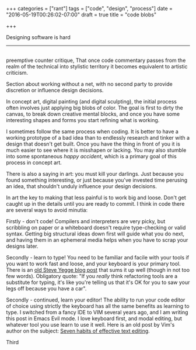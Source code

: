 +++
categories = ["rant"]
tags = ["code", "design", "process"]
date = "2016-05-19T00:26:02-07:00"
draft = true
title = "code blobs"

+++

Designing software is hard
<!--more-->
<hr/><br/>
preemptive counter critique, That once code commentary passes from the realm of
the technical into stylistic territory it becomes equivalent to artistic
criticism.

Section about working without a net, with no second party to provide discretion
or influence design decisions.

In concept art, digital painting (and digital sculpting), the initial process
often involves just applying big blobs of color. The goal is first to dirty the
canvas, to break down creative mental blocks, and once you have some interesting
shapes and forms you start refining what is working.

I sometimes follow the same process when coding. It is better to have a working
prototype of a bad idea than to endlessly research and tinker with a design that
doesn't get built. Once you have the thing in front of you it is much easier to
see where it is misshapen or lacking. You may also stumble into some spontaneous
_happy accident_, which is a primary goal of this process in concept art.

There is also a saying in art: you must kill your darlings. Just because you
found something interesting, or just because you've invested time perusing an
idea, that shouldn't unduly influence your design decisions.

In art the key to making that less painful is to work big and loose. Don't get
caught up in the details until you are ready to commit. I think in code there
are several ways to avoid minutia:

Firstly - don't code! Compilers and interpreters are very picky, but scribbling
on paper or a whiteboard doesn't require type-checking or valid syntax. Getting
big structural ideas down first will guide what you do next, and having them in
an ephemeral media helps when you have to scrap your designs later.

Secondly - learn to type! You need to be familiar and facile with your tools if
you want to work fast and loose, and your keyboard is your primary tool. There
is an [old Steve Yegge blog post](http://steve-yegge.blogspot.com/2008/09/programmings-dirtiest-little-secret.html)
that sums it up well (though in not too few words). Obligatory quote: "If you
*really* think refactoring tools are a substitute for typing, it's like you're
telling us that it's OK for you to saw your legs off because you have a car".

Secondly - continued, learn your editor! The ability to run your code editor of
choice using strictly the keyboard has all the same benefits as learning to type.
I switched from a fancy IDE to VIM several years ago, and I am writing this post
in Emacs Evil mode. I love keyboard first, and modal editing, but whatever tool
you use learn to use it well. Here is an old post by Vim's author on the
subject: [Seven habits of effective text editing](http://www.moolenaar.net/habits.html).

Third
